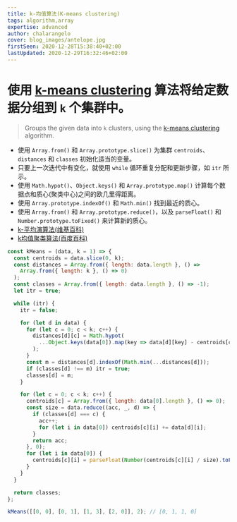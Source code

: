 ```yaml
---
title: k-均值算法(K-means clustering)
tags: algorithm,array
expertise: advanced
author: chalarangelo
cover: blog_images/antelope.jpg
firstSeen: 2020-12-28T15:38:40+02:00
lastUpdated: 2020-12-29T16:32:46+02:00
---
```


# 使用 [k-means clustering](https://en.wikipedia.org/wiki/K-means_clustering) 算法将给定数据分组到 `k` 个集群中。
> Groups the given data into `k` clusters, using the [k-means clustering](https://en.wikipedia.org/wiki/K-means_clustering) algorithm.

- 使用 `Array.from()` 和 `Array.prototype.slice()` 为集群 `centroids`、`distances` 和 `classes` 初始化适当的变量。
- 只要上一次迭代中有变化，就使用 `while` 循环重复分配和更新步骤，如 `itr` 所示。
- 使用 `Math.hypot()`、`Object.keys()` 和 `Array.prototype.map()` 计算每个数据点和质心(聚类中心)之间的欧几里得距离。
- 使用 `Array.prototype.indexOf()` 和 `Math.min()` 找到最近的质心。
- 使用 `Array.from()` 和 `Array.prototype.reduce()`，以及 `parseFloat()` 和 `Number.prototype.toFixed()` 来计算新的质心。
- [k-平均演算法(维基百科)](https://zh.wikipedia.org/wiki/K-%E5%B9%B3%E5%9D%87%E7%AE%97%E6%B3%95)
- [k均值聚类算法(百度百科)](https://baike.baidu.com/item/K%E5%9D%87%E5%80%BC%E8%81%9A%E7%B1%BB%E7%AE%97%E6%B3%95/15779627)

```js
const kMeans = (data, k = 1) => {
  const centroids = data.slice(0, k);
  const distances = Array.from({ length: data.length }, () =>
    Array.from({ length: k }, () => 0)
  );
  const classes = Array.from({ length: data.length }, () => -1);
  let itr = true;

  while (itr) {
    itr = false;

    for (let d in data) {
      for (let c = 0; c < k; c++) {
        distances[d][c] = Math.hypot(
          ...Object.keys(data[0]).map(key => data[d][key] - centroids[c][key])
        );
      }
      const m = distances[d].indexOf(Math.min(...distances[d]));
      if (classes[d] !== m) itr = true;
      classes[d] = m;
    }

    for (let c = 0; c < k; c++) {
      centroids[c] = Array.from({ length: data[0].length }, () => 0);
      const size = data.reduce((acc, _, d) => {
        if (classes[d] === c) {
          acc++;
          for (let i in data[0]) centroids[c][i] += data[d][i];
        }
        return acc;
      }, 0);
      for (let i in data[0]) {
        centroids[c][i] = parseFloat(Number(centroids[c][i] / size).toFixed(2));
      }
    }
  }

  return classes;
};
```

```js
kMeans([[0, 0], [0, 1], [1, 3], [2, 0]], 2); // [0, 1, 1, 0]
```
